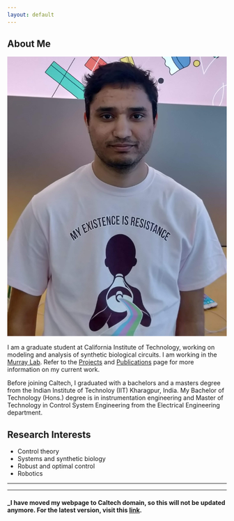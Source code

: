 ```yaml
---
layout: default
---
```


## About Me

<img class="profile-picture" src="Ayush1.jpg">

I am a graduate student at California Institute of Technology, working on modeling and analysis of synthetic biological circuits. I am working in the [Murray Lab](http://www.cds.caltech.edu/~murray/wiki/index.php?title=Main_Page). Refer to the [Projects](https://ayush-pandey.github.io/projects) and [Publications](https://ayush-pandey.github.io/publication) page for more information on my current work. 

Before joining Caltech, I graduated with a bachelors and a masters degree from the Indian Institute of Technoloy (IIT) Kharagpur, India. My Bachelor of Technology (Hons.) degree is in instrumentation engineering and Master of Technology in 
Control System Engineering from the Electrical Engineering department. 


## Research Interests

* Control theory
* Systems and synthetic biology
* Robust and optimal control
* Robotics


---
<hr>

#### _I have moved my webpage to Caltech domain, so this will not be updated anymore. For the latest version, visit this [link](http://www.its.caltech.edu/~apandey/).
